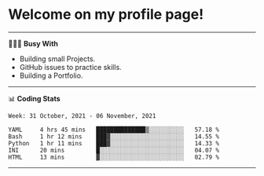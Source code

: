 # Welcome on my profile page!
<!-- print(("dralla"[::-1]+"s").capitalize()) -->

---
👨🏻‍💻 **Busy With**
* Building small Projects.
* GitHub issues to practice skills.
* Building a Portfolio.

---
📊 **Coding Stats**
<!--START_SECTION:waka-->
```text
Week: 31 October, 2021 - 06 November, 2021

YAML     4 hrs 45 mins   ██████████████▒░░░░░░░░░░   57.18 % 
Bash     1 hr 12 mins    ███▓░░░░░░░░░░░░░░░░░░░░░   14.55 % 
Python   1 hr 11 mins    ███▓░░░░░░░░░░░░░░░░░░░░░   14.33 % 
INI      20 mins         █░░░░░░░░░░░░░░░░░░░░░░░░   04.07 % 
HTML     13 mins         ▓░░░░░░░░░░░░░░░░░░░░░░░░   02.79 % 
```
<!--END_SECTION:waka-->
---
